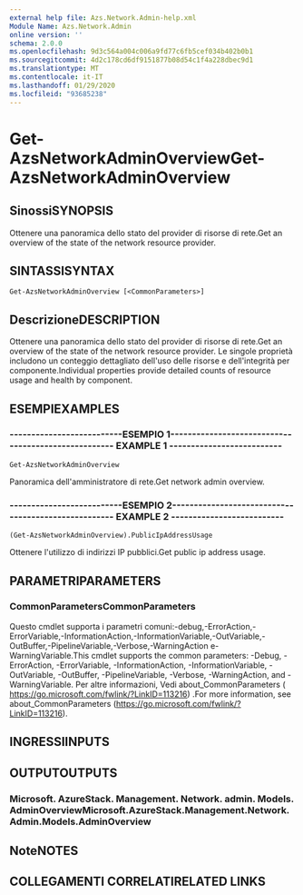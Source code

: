 ```yaml
---
external help file: Azs.Network.Admin-help.xml
Module Name: Azs.Network.Admin
online version: ''
schema: 2.0.0
ms.openlocfilehash: 9d3c564a004c006a9fd77c6fb5cef034b402b0b1
ms.sourcegitcommit: 4d2c178cd6df9151877b08d54c1f4a228dbec9d1
ms.translationtype: MT
ms.contentlocale: it-IT
ms.lasthandoff: 01/29/2020
ms.locfileid: "93685238"
---
```

# <span data-ttu-id="ef7be-101">Get-AzsNetworkAdminOverview</span><span class="sxs-lookup"><span data-stu-id="ef7be-101">Get-AzsNetworkAdminOverview</span></span>

## <span data-ttu-id="ef7be-102">Sinossi</span><span class="sxs-lookup"><span data-stu-id="ef7be-102">SYNOPSIS</span></span>
<span data-ttu-id="ef7be-103">Ottenere una panoramica dello stato del provider di risorse di rete.</span><span class="sxs-lookup"><span data-stu-id="ef7be-103">Get an overview of the state of the network resource provider.</span></span>

## <span data-ttu-id="ef7be-104">SINTASSI</span><span class="sxs-lookup"><span data-stu-id="ef7be-104">SYNTAX</span></span>

```
Get-AzsNetworkAdminOverview [<CommonParameters>]
```

## <span data-ttu-id="ef7be-105">Descrizione</span><span class="sxs-lookup"><span data-stu-id="ef7be-105">DESCRIPTION</span></span>
<span data-ttu-id="ef7be-106">Ottenere una panoramica dello stato del provider di risorse di rete.</span><span class="sxs-lookup"><span data-stu-id="ef7be-106">Get an overview of the state of the network resource provider.</span></span> <span data-ttu-id="ef7be-107">Le singole proprietà includono un conteggio dettagliato dell'uso delle risorse e dell'integrità per componente.</span><span class="sxs-lookup"><span data-stu-id="ef7be-107">Individual properties provide detailed counts of resource usage and health by component.</span></span>

## <span data-ttu-id="ef7be-108">ESEMPI</span><span class="sxs-lookup"><span data-stu-id="ef7be-108">EXAMPLES</span></span>

### <span data-ttu-id="ef7be-109">--------------------------ESEMPIO 1--------------------------</span><span class="sxs-lookup"><span data-stu-id="ef7be-109">-------------------------- EXAMPLE 1 --------------------------</span></span>
```
Get-AzsNetworkAdminOverview
```

<span data-ttu-id="ef7be-110">Panoramica dell'amministratore di rete.</span><span class="sxs-lookup"><span data-stu-id="ef7be-110">Get network admin overview.</span></span>

### <span data-ttu-id="ef7be-111">--------------------------ESEMPIO 2--------------------------</span><span class="sxs-lookup"><span data-stu-id="ef7be-111">-------------------------- EXAMPLE 2 --------------------------</span></span>
```
(Get-AzsNetworkAdminOverview).PublicIpAddressUsage
```

<span data-ttu-id="ef7be-112">Ottenere l'utilizzo di indirizzi IP pubblici.</span><span class="sxs-lookup"><span data-stu-id="ef7be-112">Get public ip address usage.</span></span>

## <span data-ttu-id="ef7be-113">PARAMETRI</span><span class="sxs-lookup"><span data-stu-id="ef7be-113">PARAMETERS</span></span>

### <span data-ttu-id="ef7be-114">CommonParameters</span><span class="sxs-lookup"><span data-stu-id="ef7be-114">CommonParameters</span></span>
<span data-ttu-id="ef7be-115">Questo cmdlet supporta i parametri comuni:-debug,-ErrorAction,-ErrorVariable,-InformationAction,-InformationVariable,-OutVariable,-OutBuffer,-PipelineVariable,-Verbose,-WarningAction e-WarningVariable.</span><span class="sxs-lookup"><span data-stu-id="ef7be-115">This cmdlet supports the common parameters: -Debug, -ErrorAction, -ErrorVariable, -InformationAction, -InformationVariable, -OutVariable, -OutBuffer, -PipelineVariable, -Verbose, -WarningAction, and -WarningVariable.</span></span> <span data-ttu-id="ef7be-116">Per altre informazioni, Vedi about_CommonParameters ( https://go.microsoft.com/fwlink/?LinkID=113216) .</span><span class="sxs-lookup"><span data-stu-id="ef7be-116">For more information, see about_CommonParameters (https://go.microsoft.com/fwlink/?LinkID=113216).</span></span>

## <span data-ttu-id="ef7be-117">INGRESSI</span><span class="sxs-lookup"><span data-stu-id="ef7be-117">INPUTS</span></span>

## <span data-ttu-id="ef7be-118">OUTPUT</span><span class="sxs-lookup"><span data-stu-id="ef7be-118">OUTPUTS</span></span>

### <span data-ttu-id="ef7be-119">Microsoft. AzureStack. Management. Network. admin. Models. AdminOverview</span><span class="sxs-lookup"><span data-stu-id="ef7be-119">Microsoft.AzureStack.Management.Network.Admin.Models.AdminOverview</span></span>

## <span data-ttu-id="ef7be-120">Note</span><span class="sxs-lookup"><span data-stu-id="ef7be-120">NOTES</span></span>

## <span data-ttu-id="ef7be-121">COLLEGAMENTI CORRELATI</span><span class="sxs-lookup"><span data-stu-id="ef7be-121">RELATED LINKS</span></span>

